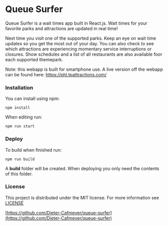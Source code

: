 # Queue Surfer

Queue Surfer is a wait times app built in React.js. Wait times for your favorite parks and attractions are updated in real time! 

Next time you visit one of the supported parks. Keep an eye on wait time updates so you get the most out of your day. You can also check to see which attractions are experiencing momentary service interruptions or closures. Show schedules and a list of all restaurants are also available foor each supported themepark.

Note: this webapp is built for smartphone use. A live version off the webapp can be found here:
https://phl.tpattractions.com/

### Installation
You can install using npm:

    npm install

When editing run: 

    npm run start

### Deploy
To build when finished run:

    npm run build
A **build** folder will be created. When deploying you only need the contents of this folder.

### License

This project is distributed under the MIT license. For more information see  [LICENSE](https://github.com/Dieter-Cafmeyer/queue-surfer/blob/master/LICENSE)

[https://github.com/Dieter-Cafmeyer/queue-surfer](https://github.com/Dieter-Cafmeyer/queue-surfer)
